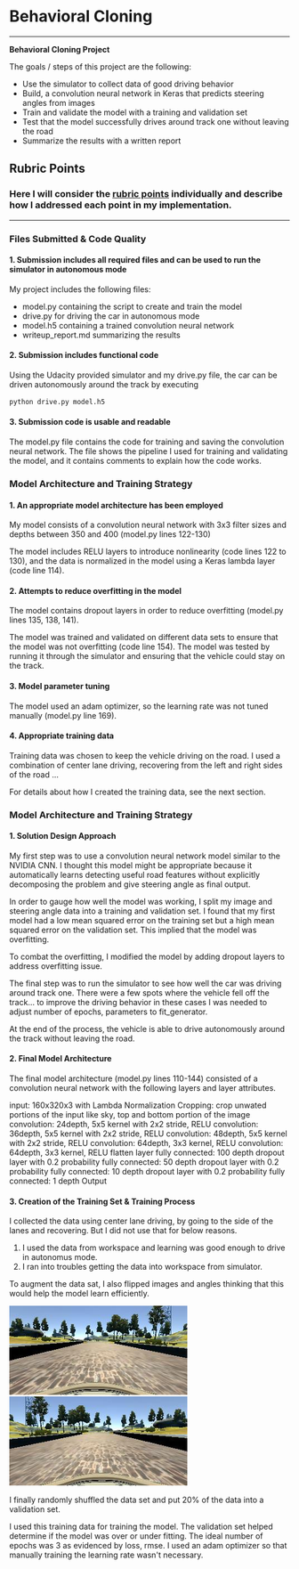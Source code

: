 # **Behavioral Cloning** 

---

**Behavioral Cloning Project**

The goals / steps of this project are the following:
* Use the simulator to collect data of good driving behavior
* Build, a convolution neural network in Keras that predicts steering angles from images
* Train and validate the model with a training and validation set
* Test that the model successfully drives around track one without leaving the road
* Summarize the results with a written report


[//]: # (Image References)

[image6]: ./ImageRef/OrigImage.jpg "Normal Image"
[image7]: ./ImageRef/flippedImage.jpg "Flipped Image"

## Rubric Points
### Here I will consider the [rubric points](https://review.udacity.com/#!/rubrics/432/view) individually and describe how I addressed each point in my implementation.  

---
### Files Submitted & Code Quality

#### 1. Submission includes all required files and can be used to run the simulator in autonomous mode

My project includes the following files:
* model.py containing the script to create and train the model
* drive.py for driving the car in autonomous mode
* model.h5 containing a trained convolution neural network 
* writeup_report.md summarizing the results

#### 2. Submission includes functional code
Using the Udacity provided simulator and my drive.py file, the car can be driven autonomously around the track by executing 
```sh
python drive.py model.h5
```

#### 3. Submission code is usable and readable

The model.py file contains the code for training and saving the convolution neural network. The file shows the pipeline I used for training and validating the model, and it contains comments to explain how the code works.

### Model Architecture and Training Strategy

#### 1. An appropriate model architecture has been employed

My model consists of a convolution neural network with 3x3 filter sizes and depths between 350 and 400 (model.py lines 122-130) 

The model includes RELU layers to introduce nonlinearity (code lines 122 to 130), and the data is normalized in the model using a Keras lambda layer (code line 114). 

#### 2. Attempts to reduce overfitting in the model

The model contains dropout layers in order to reduce overfitting (model.py lines 135, 138, 141). 

The model was trained and validated on different data sets to ensure that the model was not overfitting (code line 154). The model was tested by running it through the simulator and ensuring that the vehicle could stay on the track.

#### 3. Model parameter tuning

The model used an adam optimizer, so the learning rate was not tuned manually (model.py line 169).

#### 4. Appropriate training data

Training data was chosen to keep the vehicle driving on the road. I used a combination of center lane driving, recovering from the left and right sides of the road ... 

For details about how I created the training data, see the next section. 

### Model Architecture and Training Strategy

#### 1. Solution Design Approach

My first step was to use a convolution neural network model similar to the NVIDIA CNN. I thought this model might be appropriate because it automatically learns detecting useful road features without explicitly decomposing the problem and give steering angle as final output.

In order to gauge how well the model was working, I split my image and steering angle data into a training and validation set. I found that my first model had a low mean squared error on the training set but a high mean squared error on the validation set. This implied that the model was overfitting. 

To combat the overfitting, I modified the model by adding dropout layers to address overfitting issue.

The final step was to run the simulator to see how well the car was driving around track one. There were a few spots where the vehicle fell off the track... to improve the driving behavior in these cases I was needed to adjust number of epochs, parameters to fit_generator.

At the end of the process, the vehicle is able to drive autonomously around the track without leaving the road.

#### 2. Final Model Architecture

The final model architecture (model.py lines 110-144) consisted of a convolution neural network with the following layers and layer attributes. 

input: 160x320x3 with Lambda Normalization
Cropping: crop unwated portions of the input like sky, top and bottom portion of the image
convolution: 24depth, 5x5 kernel with 2x2 stride, RELU
convolution: 36depth, 5x5 kernel with 2x2 stride, RELU
convolution: 48depth, 5x5 kernel with 2x2 stride, RELU
convolution: 64depth, 3x3 kernel, RELU
convolution: 64depth, 3x3 kernel, RELU
flatten layer
fully connected: 100 depth
dropout layer with 0.2 probability
fully connected: 50 depth
dropout layer with 0.2 probability
fully connected: 10 depth
dropout layer with 0.2 probability
fully connected: 1 depth
Output

#### 3. Creation of the Training Set & Training Process

I collected the data using center lane driving, by going to the side of the lanes and recovering. 
But I did not use that for below reasons. 
1. I used the data from workspace and learning was good enough to drive in autonomus mode.
2. I ran into troubles getting the data into workspace from simulator. 

To augment the data sat, I also flipped images and angles thinking that this would help the model learn efficiently. 

![alt text][image6]
![alt text][image7]

I finally randomly shuffled the data set and put 20% of the data into a validation set. 

I used this training data for training the model. The validation set helped determine if the model was over or under fitting. The ideal number of epochs was 3 as evidenced by loss, rmse. I used an adam optimizer so that manually training the learning rate wasn't necessary.
